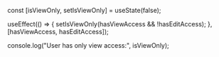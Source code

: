 const [isViewOnly, setIsViewOnly] = useState(false);

useEffect(() => {
  setIsViewOnly(hasViewAccess && !hasEditAccess);
}, [hasViewAccess, hasEditAccess]);

console.log("User has only view access:", isViewOnly);
